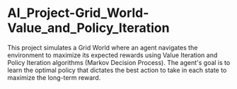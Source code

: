 # AI_Project-Grid_World-Value_and_Policy_Iteration
This project simulates a Grid World where an agent navigates the environment to maximize its expected rewards using Value Iteration and Policy Iteration algorithms (Markov Decision Process). The agent's goal is to learn the optimal policy that dictates the best action to take in each state to maximize the long-term reward.
